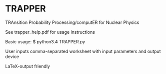 # TRAPPER
TRAnsition Probability Processing/computER for Nuclear Physics

See trapper_help.pdf for usage instructions

Basic usage:
$ python3.4 TRAPPER.py

User inputs comma-separated worksheet with input parameters and output device

LaTeX-output friendly
